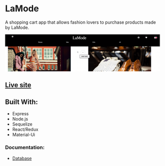 # LaMode

A shopping cart app that allows fashion lovers to purchase products made by LaMode.

<p align="center">
  <img src="https://github.com/Maivw/LaMode-front2/blob/master/recording.gif?raw=true"/>
</p>

## [Live site](https://lamodefrontend2.herokuapp.com)


## Built With:

- Express
- Node.js
- Sequelize
- React/Redux
- Material-Ui

### Documentation:

- [Database](https://github.com/Maivw/LaMode_back)
